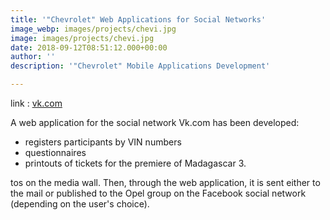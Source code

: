 ```yaml
---
title: '"Chevrolet" Web Applications for Social Networks'
image_webp: images/projects/chevi.jpg
image: images/projects/chevi.jpg
date: 2018-09-12T08:51:12.000+00:00
author: ''
description: '"Chevrolet" Mobile Applications Development'

---
```

link : [vk.com](https://vk.com/chevrolet)

A web application for the social network Vk.com has been developed: 
* registers participants by VIN numbers
* questionnaires
* printouts of tickets for the premiere of Madagascar 3.

tos on the media wall. 
Then, through the web application, it is sent either to the mail or published to the Opel group on the Facebook social network (depending on the user's choice).